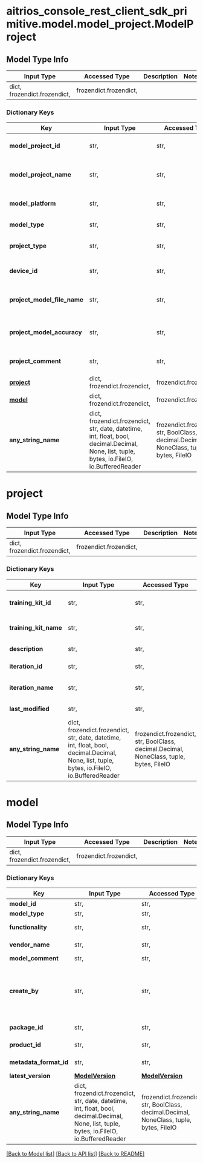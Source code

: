 # aitrios_console_rest_client_sdk_primitive.model.model_project.ModelProject

## Model Type Info
Input Type | Accessed Type | Description | Notes
------------ | ------------- | ------------- | -------------
dict, frozendict.frozendict,  | frozendict.frozendict,  |  | 

### Dictionary Keys
Key | Input Type | Accessed Type | Description | Notes
------------ | ------------- | ------------- | ------------- | -------------
**model_project_id** | str,  | str,  | Set the model project ID. | 
**model_project_name** | str,  | str,  | Set the model project name. | 
**model_platform** | str,  | str,  | Set the model platform. | [optional] 
**model_type** | str,  | str,  | Set the model type. | [optional] 
**project_type** | str,  | str,  | Set the project type. | [optional] 
**device_id** | str,  | str,  | Set the model device id. | [optional] 
**project_model_file_name** | str,  | str,  | Set the project model filename. | [optional] 
**project_model_accuracy** | str,  | str,  | Set the project model accuracy. | [optional] 
**project_comment** | str,  | str,  | Set the project comment. | [optional] 
**[project](#project)** | dict, frozendict.frozendict,  | frozendict.frozendict,  |  | [optional] 
**[model](#model)** | dict, frozendict.frozendict,  | frozendict.frozendict,  |  | [optional] 
**any_string_name** | dict, frozendict.frozendict, str, date, datetime, int, float, bool, decimal.Decimal, None, list, tuple, bytes, io.FileIO, io.BufferedReader | frozendict.frozendict, str, BoolClass, decimal.Decimal, NoneClass, tuple, bytes, FileIO | any string name can be used but the value must be the correct type | [optional]

# project

## Model Type Info
Input Type | Accessed Type | Description | Notes
------------ | ------------- | ------------- | -------------
dict, frozendict.frozendict,  | frozendict.frozendict,  |  | 

### Dictionary Keys
Key | Input Type | Accessed Type | Description | Notes
------------ | ------------- | ------------- | ------------- | -------------
**training_kit_id** | str,  | str,  | Set the training kit id. | [optional] 
**training_kit_name** | str,  | str,  | Set the training kit name. | [optional] 
**description** | str,  | str,  | Set the description. | [optional] 
**iteration_id** | str,  | str,  | Set the iteration id. | [optional] 
**iteration_name** | str,  | str,  | Set the iteration name. | [optional] 
**last_modified** | str,  | str,  | Set the last modified. | [optional] 
**any_string_name** | dict, frozendict.frozendict, str, date, datetime, int, float, bool, decimal.Decimal, None, list, tuple, bytes, io.FileIO, io.BufferedReader | frozendict.frozendict, str, BoolClass, decimal.Decimal, NoneClass, tuple, bytes, FileIO | any string name can be used but the value must be the correct type | [optional]

# model

## Model Type Info
Input Type | Accessed Type | Description | Notes
------------ | ------------- | ------------- | -------------
dict, frozendict.frozendict,  | frozendict.frozendict,  |  | 

### Dictionary Keys
Key | Input Type | Accessed Type | Description | Notes
------------ | ------------- | ------------- | ------------- | -------------
**model_id** | str,  | str,  | Set the model ID. | [optional] 
**model_type** | str,  | str,  | Set the device type. | [optional] 
**functionality** | str,  | str,  | Set the function descriptions. | [optional] 
**vendor_name** | str,  | str,  | Set the vendor name. | [optional] 
**model_comment** | str,  | str,  | Set the description. | [optional] 
**create_by** | str,  | str,  | Set the create_by. - Value definition   Self: Self-training models   Marketplace: Marketplace purchacing model  | [optional] 
**package_id** | str,  | str,  | Set the marketplace package ID. | [optional] 
**product_id** | str,  | str,  | Set the marketplace product ID. | [optional] 
**metadata_format_id** | str,  | str,  | Set the metadata_format_id. | [optional] 
**latest_version** | [**ModelVersion**](ModelVersion.md) | [**ModelVersion**](ModelVersion.md) |  | [optional] 
**any_string_name** | dict, frozendict.frozendict, str, date, datetime, int, float, bool, decimal.Decimal, None, list, tuple, bytes, io.FileIO, io.BufferedReader | frozendict.frozendict, str, BoolClass, decimal.Decimal, NoneClass, tuple, bytes, FileIO | any string name can be used but the value must be the correct type | [optional]

[[Back to Model list]](../../README.md#documentation-for-models) [[Back to API list]](../../README.md#documentation-for-api-endpoints) [[Back to README]](../../README.md)

